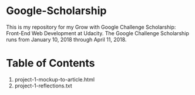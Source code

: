 # Google-Scholarship

This is my repository for my Grow with Google Challenge Scholarship: Front-End Web Development at Udacity. 
The Google Challenge Scholarship runs from January 10, 2018 through April 11, 2018.

# Table of Contents
1. project-1-mockup-to-article.html
2. project-1-reflections.txt
